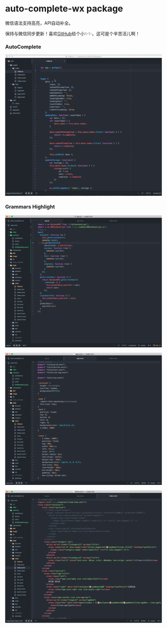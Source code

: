 # auto-complete-wx package

微信语法支持高亮，API自动补全。

保持与微信同步更新！喜欢[GitHub](https://github.com/HarwordLiu/autoComplete-wx)给个小✨✨，这可是个辛苦活儿啊！

### AutoComplete
![auto-complete-wx-1](https://raw.githubusercontent.com/HarwordLiu/README_Images/master/blog/auto-wx/1.gif)

### Grammars Highlight

![auto-complete-wx-2](https://raw.githubusercontent.com/HarwordLiu/README_Images/master/blog/auto-wx/2.png)

![auto-complete-wx-3](https://raw.githubusercontent.com/HarwordLiu/README_Images/master/blog/auto-wx/3.png)

![auto-complete-wx-4](https://raw.githubusercontent.com/HarwordLiu/README_Images/master/blog/auto-wx/4.png)
